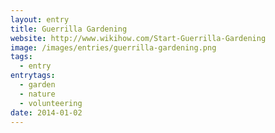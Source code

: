 ```yaml
---
layout: entry
title: Guerrilla Gardening
website: http://www.wikihow.com/Start-Guerrilla-Gardening
image: /images/entries/guerrilla-gardening.png
tags:
  - entry
entrytags:
  - garden
  - nature
  - volunteering
date: 2014-01-02
---
```


